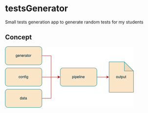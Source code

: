 # testsGenerator

Small tests generation app to generate random tests for my students

## Concept

![testGenerator Concept](resources/testsGeneratorConcept.png "testGenerator Concept")
